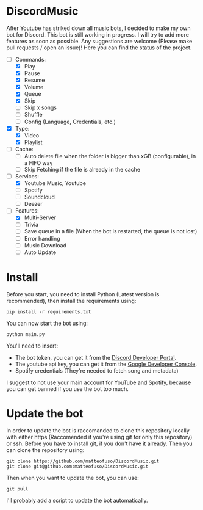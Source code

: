 # DiscordMusic

After Youtube has striked down all music bots, I decided to make my own bot for Discord. This bot is still working in progress. I will try to add more features as soon as possible.
Any suggestions are welcome (Please make pull requests / open an issue)! Here you can find the status of the project.

- [ ] Commands:
    - [x] Play
    - [x] Pause
    - [x] Resume
    - [x] Volume
    - [x] Queue
    - [x] Skip
    - [ ] Skip x songs
    - [ ] Shuffle
    - [ ] Config (Language, Credentials, etc.)

- [x] Type:
    - [x] Video
    - [x] Playlist

- [ ] Cache:
    - [ ] Auto delete file when the folder is bigger than xGB (configurable), in a FIFO way
    - [ ] Skip Fetching if the file is already in the cache

- [ ] Services:
    - [x] Youtube Music, Youtube
    - [ ] Spotify
    - [ ] Soundcloud
    - [ ] Deezer

- [ ] Features:
    - [x] Multi-Server
    - [ ] Trivia
    - [ ] Save queue in a file (When the bot is restarted, the queue is not lost)
    - [ ] Error handling
    - [ ] Music Download
    - [ ] Auto Update

# Install
Before you start, you need to install Python (Latest version is recommended), then install the requirements using:

    pip install -r requirements.txt

You can now start the bot using:

    python main.py

You'll need to insert:
- The bot token, you can get it from the [Discord Developer Portal](https://discord.com/developers/applications).
- The youtube api key, you can get it from the [Google Developer Console](https://console.developers.google.com/).
- Spotify credentials (They're needed to fetch song and metadata)

I suggest to not use your main account for YouTube and Spotify, because you can get banned if you use the bot too much.

# Update the bot
In order to update the bot is raccomanded to clone this repository locally with either https (Raccomended if you're using git for only this repository) or ssh. Before you have to install git, if you don't have it already. Then you can clone the repository using:

    git clone https://github.com/matteofuso/DiscordMusic.git
    git clone git@github.com:matteofuso/DiscordMusic.git

Then when you want to update the bot, you can use:

    git pull

I'll probably add a script to update the bot automatically.